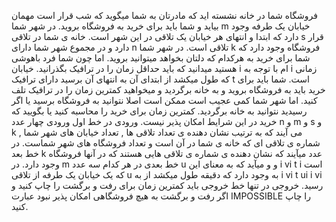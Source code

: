 فروشگاه
شما در خانه نشسته اید که مادرتان به شما میگوید که شب قرار است مھمان بیاید و شما باید برای خرید
به فروشگاه بروید. در شھر شما m خیابان یک طرفه وجود دارد که ابتدا و انتھای ھر خیابان یک تلاقی
در این شھر است. خانه ی شما در تلاقی s قرار دارد و در مجموع شھر شما دارای n تلاقی است.
در شھر شما k فروشگاه وجود دارد که شما برای خرید به ھرکدام که دلتان بخواھد میتوانید بروید. اما
چون شما فرد باھوشی ھستید میدانید که باید حداقل زمان را در ترافیک بگذرانید. خیابان i ام با توجه به
i زمانی که طول میکشد از ابتدای آن به انتھای آن برسید دارای ترافیک t است. شما باید برای خرید
باید به فروشگاه بروید و به خانه برگردید و میخواھید کمترین زمان را در ترافیک تلف کنید. اما شھر
شما کمی عجیب است ممکن است اصلا نتوانید به فروشگاه برسید یا اگر رسیدید نتوانید به خانه
برگردید. کمترین زمان برای خرید را محاسبه کنید یا بگویید که خرید در این شرایط امکان پذیر نیست.
ورودی
در خط اول ورودی چھار عدد n و m و s و k می آیند که به ترتیب نشان دھنده ی تعداد تلاقی ھا
, تعداد خیابان ھای شھر شما , شماره ی تلاقی ای که خانه ی شما در آن است و تعداد فروشگاه ھای
شھر شماست. در خط بعد k عدد میآیند که نشان دھنده ی شماره ی تلاقی ھایی ھستند که در آنھا
فروشگاه وجود دارد. در m خط بعدی در ھر کدام سه عدد u و و میآید که به معنای این
i vi
t
i
است که یک خیابان یک طرفه از تلاقی u به وجود دارد که دقیقه طول میکشد از به
i vi
t ui i vi
رسید.
خروجی
در تنھا خط خروجی باید کمترین زمان برای رفت و برگشت را چاپ کنید و اگر رفت و برگشت به ھیچ
فروشگاھی امکان پذیر نبود عبارت IMPOSSIBLE را چاپ کنید.
